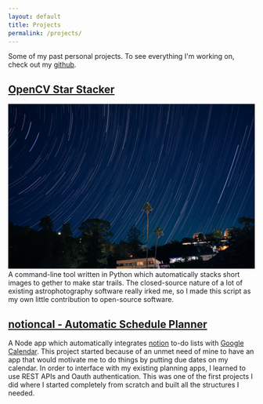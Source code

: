 ```yaml
---
layout: default
title: Projects
permalink: /projects/
---
```


Some of my past personal projects. To see everything I'm working on, check out my [github](https://github.com/lancemathias).

## [OpenCV Star Stacker](https://github.com/lancemathias/star-stacker)
![star-stacked](/assets/star-stacked.jpg)
A command-line tool written in Python which automatically stacks short images to gether to make star trails. The closed-source nature of a lot of existing astrophotography software really irked me, so I made this script as my own little contribution to open-source software. 

## [notioncal - Automatic Schedule Planner](https://github.com/lancemathias/notioncal)
A Node app which automatically integrates [notion](https://notion.so) to-do lists with [Google Calendar](calendar.google.com). This project started because of an unmet need of mine to have an app that would motivate me to do things by putting due dates on my calendar. In order to interface with my existing planning apps, I learned to use REST APIs and Oauth authentication. This was one of the first projects I did where I started completely from scratch and built all the structures I needed.  
